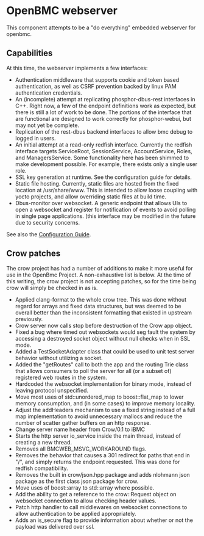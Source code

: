 # OpenBMC webserver #

This component attempts to be a "do everything" embedded webserver for openbmc.


## Capabilities ##
At this time, the webserver implements a few interfaces:
+ Authentication middleware that supports cookie and token based authentication, as well as CSRF prevention backed by linux PAM authentication credentials.
+ An (incomplete) attempt at replicating phosphor-dbus-rest interfaces in C++.  Right now, a few of the endpoint definitions work as expected, but there is still a lot of work to be done.  The portions of the interface that are functional are designed to work correctly for phosphor-webui, but may not yet be complete.
+ Replication of the rest-dbus backend interfaces to allow bmc debug to logged in users.
+ An initial attempt at a read-only redfish interface.  Currently the redfish interface targets ServiceRoot, SessionService, AccountService, Roles, and ManagersService.  Some functionality here has been shimmed to make development possible.  For example, there exists only a single user role.
+ SSL key generation at runtime.  See the configuration guide for details.
+ Static file hosting.  Currently, static files are hosted from the fixed location at /usr/share/www.  This is intended to allow loose coupling with yocto projects, and allow overriding static files at build time.
+ Dbus-monitor over websocket.  A generic endpoint that allows UIs to open a websocket and register for notification of events to avoid polling in single page applications.  (this interface may be modified in the future due to security concerns.

See also the [Configuration Guide](./config-guide.md).

## Crow patches ##
The crow project has had a number of additions to make it more useful for use in the OpenBmc Project.  A non-exhaustive list is below.  At the time of this writing, the crow project is not accepting patches, so for the time being crow will simply be checked in as is.

+ Applied clang-format to the whole crow tree.  This was done without regard for arrays and fixed data structures, but was deemed to be overall better than the inconsistent formatting that existed in upstream previously.
+ Crow server now calls stop before destruction of the Crow app object.
+ Fixed a bug where timed out websockets would seg fault the system by accessing a destroyed socket object without null checks when in SSL mode.
+ Added a TestSocketAdapter class that could be used to unit test server behavior without utilizing a socket.
+ Added the "getRoutes" call to both the app and the routing Trie class that allows consumers to poll the server for all (or a subset of) registered web routes in the system.
+ Hardcoded the websocket implementation for binary mode, instead of leaving protocol unspecified.
+ Move most uses of std::unordered_map to boost::flat_map to lower memory consumption, and (in some cases) to improve memory locality.
+ Adjust the addHeaders mechanism to use a fixed string instead of a full map implementation to avoid unnecessary mallocs and reduce the number of scatter gather buffers on an http response.
+ Change server name header from Crow/0.1 to iBMC
+ Starts the http server io_service inside the main thread, instead of creating a new thread.
+ Removes all BMCWEB_MSVC_WORKAROUND flags.
+ Removes the behavior that causes a 301 redirect for paths that end in "/", and simply returns the endpoint requested.  This was done for redfish compatibility.
+ Removes the built in crow/json.hpp package and adds nlohmann json package as the first class json package for crow.
+ Move uses of boost::array to std::array where possible.
+ Add the ability to get a reference to the crow::Request object on websocket connection to allow checking header values.
+ Patch http handler to call middlewares on websocket connections to allow authentication to be applied appropriately.
+ Adds an is_secure flag to provide information about whether or not the payload was delivered over ssl.

